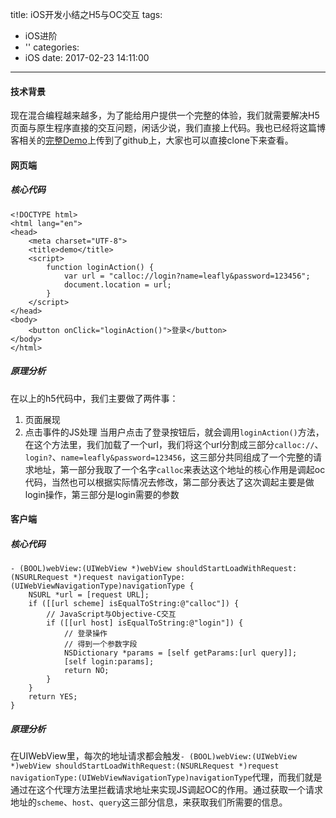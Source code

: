 title: iOS开发小结之H5与OC交互
tags:
  - iOS进阶
  - ''
categories:
  - iOS
date: 2017-02-23 14:11:00
---

#### 技术背景
现在混合编程越来越多，为了能给用户提供一个完整的体验，我们就需要解决H5页面与原生程序直接的交互问题，闲话少说，我们直接上代码。我也已经将这篇博客相关的[完整Demo](https://github.com/luzhiyongGit/OC_JS_BridgeDemo)上传到了github上，大家也可以直接clone下来查看。

#### 网页端
##### 核心代码
```
<!DOCTYPE html>
<html lang="en">
<head>
    <meta charset="UTF-8">
    <title>demo</title>
    <script>
        function loginAction() {
            var url = "calloc://login?name=leafly&password=123456";
            document.location = url;
        }
    </script>
</head>
<body>
    <button onClick="loginAction()">登录</button>
</body>
</html>
```
##### 原理分析
在以上的h5代码中，我们主要做了两件事：
1. 页面展现
2. 点击事件的JS处理
当用户点击了登录按钮后，就会调用`loginAction()`方法，在这个方法里，我们加载了一个url，我们将这个url分割成三部分`calloc://`、`login?`、`name=leafly&password=123456`，这三部分共同组成了一个完整的请求地址，第一部分我取了一个名字`calloc`来表达这个地址的核心作用是调起oc代码，当然也可以根据实际情况去修改，第二部分表达了这次调起主要是做login操作，第三部分是login需要的参数

#### 客户端
##### 核心代码
```
- (BOOL)webView:(UIWebView *)webView shouldStartLoadWithRequest:(NSURLRequest *)request navigationType:(UIWebViewNavigationType)navigationType {
    NSURL *url = [request URL];
    if ([[url scheme] isEqualToString:@"calloc"]) {
        // JavaScript与Objective-C交互
        if ([[url host] isEqualToString:@"login"]) {
            // 登录操作
            // 得到一个参数字段
            NSDictionary *params = [self getParams:[url query]];
            [self login:params];
            return NO;
        }
    }
    return YES;
}
```
##### 原理分析
在UIWebView里，每次的地址请求都会触发`- (BOOL)webView:(UIWebView *)webView shouldStartLoadWithRequest:(NSURLRequest *)request navigationType:(UIWebViewNavigationType)navigationType`代理，而我们就是通过在这个代理方法里拦截请求地址来实现JS调起OC的作用。通过获取一个请求地址的`scheme`、`host`、`query`这三部分信息，来获取我们所需要的信息。


